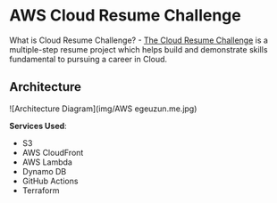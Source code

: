 # AWS Cloud Resume Challenge
What is Cloud Resume Challenge? - [The Cloud Resume Challenge](https://cloudresumechallenge.dev/) is a multiple-step resume project which helps build and demonstrate skills fundamental to pursuing a career in Cloud.
## Architecture

![Architecture Diagram](img/AWS egeuzun.me.jpg)

**Services Used**:

- S3
- AWS CloudFront
- AWS Lambda
- Dynamo DB
- GitHub Actions
- Terraform
